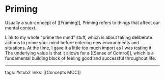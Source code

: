 # Priming
Usually a sub-concept of [[Framing]], Priming refers to things that affect our mental context. 




Link to my whole "prime the mind" stuff, which is about taking deliberate actions to prime your mind before entering new environments and situations. At the time, I gave it a little too much import as I was testing it. The underlying value is that it allows for a [[Sense of Control]], which is a fundamental building block of feeling good and successful throughout life.

---
tags: #stub2 
links: [[Concepts MOC]]